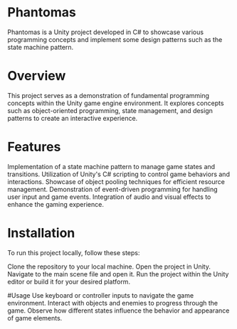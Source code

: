 # Phantomas
Phantomas is a Unity project developed in C# to showcase various programming concepts and implement some design patterns such as the state machine pattern.

# Overview
This project serves as a demonstration of fundamental programming concepts within the Unity game engine environment. It explores concepts such as object-oriented programming, state management, and design patterns to create an interactive experience.

# Features
Implementation of a state machine pattern to manage game states and transitions.
Utilization of Unity's C# scripting to control game behaviors and interactions.
Showcase of object pooling techniques for efficient resource management.
Demonstration of event-driven programming for handling user input and game events.
Integration of audio and visual effects to enhance the gaming experience.

# Installation
To run this project locally, follow these steps:

Clone the repository to your local machine.
Open the project in Unity.
Navigate to the main scene file and open it.
Run the project within the Unity editor or build it for your desired platform.

#Usage
Use keyboard or controller inputs to navigate the game environment.
Interact with objects and enemies to progress through the game.
Observe how different states influence the behavior and appearance of game elements.
